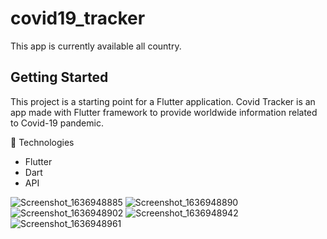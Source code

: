 # covid19_tracker

This app is currently available all country. 
## Getting Started

This project is a starting point for a Flutter application.
Covid Tracker is an app made with Flutter framework to provide worldwide information related to Covid-19 pandemic.

🚀 Technologies
    
 - Flutter
 - Dart
 - API


![Screenshot_1636948885](https://user-images.githubusercontent.com/61883398/141724054-6ad31078-2a43-4381-926a-c161e32be5c0.png)
![Screenshot_1636948890](https://user-images.githubusercontent.com/61883398/141724056-a9bd0ee1-7f2a-45dc-b958-e6f4ce699945.png)
![Screenshot_1636948902](https://user-images.githubusercontent.com/61883398/141724059-d68c44e3-f996-47a0-87ea-2dc05bfa06c6.png)
![Screenshot_1636948942](https://user-images.githubusercontent.com/61883398/141724064-07a1ea30-8e84-49df-b862-ab4edb268334.png)
![Screenshot_1636948961](https://user-images.githubusercontent.com/61883398/141724066-a5f92f2c-7b7a-4a6c-a744-0a9ea29c68d3.png)
